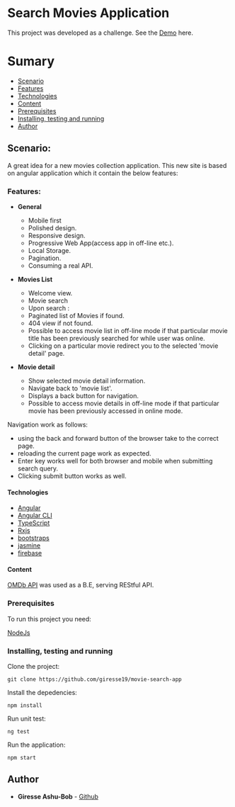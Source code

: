 # Search Movies Application

This project was developed as a challenge.
See the [Demo](https://ng8-search-movie-app.firebaseapp.com/movies) here.

# Sumary

- [Scenario](#scenario)
- [Features](#features)
- [Technologies](#technologies)
- [Content](#content)
- [Prerequisites](#prerequisites)
- [Installing, testing and running](#installing-testing-and-running)
- [Author](#author)

## Scenario:

A great idea for a new movies collection application. This new site is based on angular application which it contain the below features:

### Features:

- **General**
  - Mobile first
  - Polished design.
  - Responsive design.
  - Progressive Web App(access app in off-line etc.).
  - Local Storage.
  - Pagination.
  - Consuming a real API.  

- **Movies List**
  - Welcome view.
  - Movie search
  - Upon search : 
  - Paginated list of Movies if found.
  - 404  view if not found.
  - Possible to access movie list in off-line mode if that particular movie title has been previously searched for  while user was online.
  - Clicking on a particular movie redirect you to the selected &#39;movie detail&#39; page.

- **Movie detail**
  - Show selected movie detail information.
  - Navigate back to &#39;movie list&#39;.
  - Displays a back button for navigation.
  - Possible to access movie details in off-line mode if that particular movie has been previously accessed in online mode.

Navigation work as follows:
  * using the back and forward button of the browser take to the correct page.
  * reloading the current page work as expected.
  * Enter key  works well for both browser and mobile when submitting search query.
  * Clicking submit button works as well.
  


#### Technologies

- [Angular](https://angular.io/)
- [Angular CLI](https://cli.angular.io/)
- [TypeScript](https://www.typescriptlang.org/)
- [Rxjs](https://github.com/ReactiveX/rxjs)
- [bootstraps](https://github.com/twbs/bootstrap)
- [jasmine](https://github.com/jasmine/jasmine)
- [firebase](https://github.com/firebase/)


#### Content

[OMDb API](http://www.omdbapi.com/#top) was used as a B.E, serving REStful API.

### Prerequisites

To run this project you need:

[NodeJs](https://nodejs.org/en/download/)

### Installing, testing and running

Clone the project:

```
git clone https://github.com/giresse19/movie-search-app
```

Install the depedencies:

```
npm install
```

Run unit test:

```
ng test
```

Run the application:

```
npm start
```

## Author

* **Giresse Ashu-Bob** - [Github](https://github.com/giresse19)
